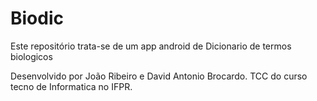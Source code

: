 # Biodic
Este repositório trata-se de um app android de Dicionario de termos biologicos 

Desenvolvido por João Ribeiro e David Antonio Brocardo. TCC do curso tecno de Informatica no IFPR.
